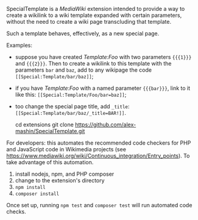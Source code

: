 SpecialTemplate is a _MediaWiki_ extension
intended to provide a way to create a wikilink to a wiki template
expanded with certain parameters,
without the need to create a wiki page transcluding that template.

Such a template behaves, effectively, as a new special page.

Examples:
 - suppose you have created _Template:Foo_ with
two parameters `{{{1}}}` and `{{{2}}}`.
Then to create a wikilink to this template with the parameters
`bar` and `baz`, add to any wikipage the code
`[[Special:Template/bar/baz]]`;
 - if you have _Template:Foo_ with a named parameter `{{{bar}}}`,
link to it like this: `[[Special:Template/Foo/bar=baz]]`;
 - too change the special page title,
add `_title`: `[[Special:Template/bar/baz/_title=BAR!]]`.

	cd extensions
	git clone https://github.com/alex-mashin/SpecialTemplate.git

For developers: this automates the recommended code checkers for PHP and JavaScript code in Wikimedia projects
(see https://www.mediawiki.org/wiki/Continuous_integration/Entry_points).
To take advantage of this automation.

1. install nodejs, npm, and PHP composer
2. change to the extension's directory
3. `npm install`
4. `composer install`

Once set up, running `npm test` and `composer test` will run automated code checks.
